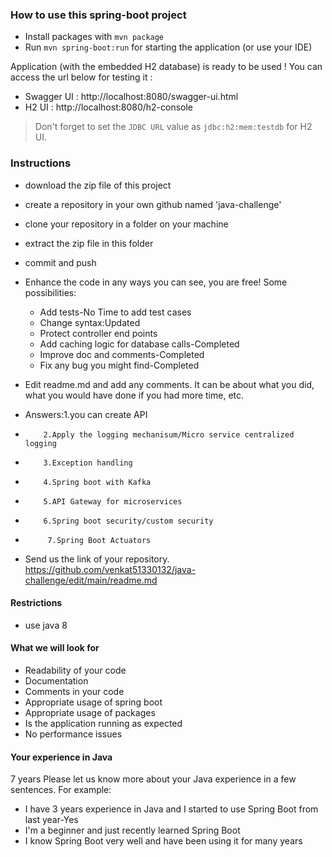 ### How to use this spring-boot project

- Install packages with `mvn package`
- Run `mvn spring-boot:run` for starting the application (or use your IDE)

Application (with the embedded H2 database) is ready to be used ! You can access the url below for testing it :

- Swagger UI : http://localhost:8080/swagger-ui.html
- H2 UI : http://localhost:8080/h2-console

> Don't forget to set the `JDBC URL` value as `jdbc:h2:mem:testdb` for H2 UI.



### Instructions

- download the zip file of this project
- create a repository in your own github named 'java-challenge'
- clone your repository in a folder on your machine
- extract the zip file in this folder
- commit and push

- Enhance the code in any ways you can see, you are free! Some possibilities:
  - Add tests-No Time to add test cases
  - Change syntax:Updated
  - Protect controller end points
  - Add caching logic for database calls-Completed
  - Improve doc and comments-Completed
  - Fix any bug you might find-Completed
- Edit readme.md and add any comments. It can be about what you did, what you would have done if you had more time, etc.
- Answers:1.you can create API
-         2.Apply the logging mechanisum/Micro service centralized logging
-         3.Exception handling
-         4.Spring boot with Kafka
-         5.API Gateway for microservices
-         6.Spring boot security/custom security
-          7.Spring Boot Actuators
- Send us the link of your repository.
https://github.com/venkat51330132/java-challenge/edit/main/readme.md
#### Restrictions
- use java 8


#### What we will look for
- Readability of your code
- Documentation
- Comments in your code 
- Appropriate usage of spring boot
- Appropriate usage of packages
- Is the application running as expected
- No performance issues

#### Your experience in Java
7 years
Please let us know more about your Java experience in a few sentences. For example:

- I have 3 years experience in Java and I started to use Spring Boot from last year-Yes
- I'm a beginner and just recently learned Spring Boot
- I know Spring Boot very well and have been using it for many years
